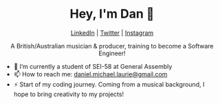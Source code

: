 <h1 align="center">Hey, I'm Dan 👋</h1>
<p align="center">
  <a href="https://www.linkedin.com/in/danlaurie98/">LinkedIn</a> |
  <a href="https://twitter.com/DanLaurie1">Twitter</a> |
  <a href="https://www.instagram.com/dan.laurie/?hl=en">Instagram</a>
</p>

<p align="center">A British/Australian musician & producer, training to become a Software Engineer!</p>

- 🌱 I’m currently a student of SEI-58 at General Assembly
- 📫 How to reach me: daniel.michael.laurie@gmail.com
- ⚡ Start of my coding journey. Coming from a musical background, I hope to bring creativity to my projects!
